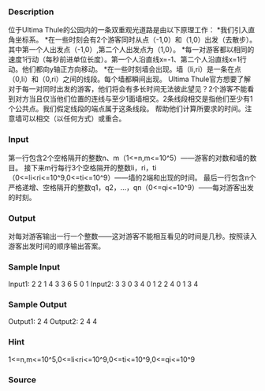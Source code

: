 
### Description
位于Ultima Thule的公园内的一条双重观光道路是由以下原理工作：
*我们引入直角坐标系。
*在一些时刻会有2个游客同时从点（-1,0）和（1,0）出发（去散步）。其中第一个人出发点（-1,0）,第二个人出发点为（1,0）。
*每一对游客都以相同的速度1行动（每秒前进单位长度）。第一个人沿直线x=-1、第二个人沿直线x=1行动。他们都向y轴正方向移动。
*在一些时刻墙会出现。墙（li,ri）是一条在点（0,li）和（0,ri）之间的线段。每个墙都瞬间出现。
Ultima Thule官方想要了解对于每一对同时出发的游客，他们将会有多长时间无法彼此望见？2个游客不能看到对方当且仅当他们位置的连线与至少1面墙相交。2条线段相交是指他们至少有1个公共点。我们假定线段的端点属于这条线段。
帮助他们计算所要求的时间。注意墙可以相交（以任何方式）或重合。

### Input
第一行包含2个空格隔开的整数n、m（1<=n,m<=10^5）——游客的对数和墙的数目。
接下来m行每行3个空格隔开的整数li，ri，ti（0<=li<ri<=10^9,0<=ti<=10^9）——墙的2端和出现的时间。
最后一行包含n个严格递增、空格隔开的整数q1，q2，…，qn（0<=qi<=10^9）——每对游客出发的时刻。

### Output
对每对游客输出一行一个整数——这对游客不能相互看见的时间是几秒。按照读入游客出发时间的顺序输出答案。

### Sample Input
Input1:
2 2
1 4 3
3 6 5
0 1
Input2:
3 3
0 3 4
0 1 2
2 4 0
1 3 4
### Sample Output
Output1:
2
4
Output2:
2
4
4
### Hint
1<=n,m<=10^5,0<=li<ri<=10^9,0<=ti<=10^9,0<=qi<=10^9


### Source
